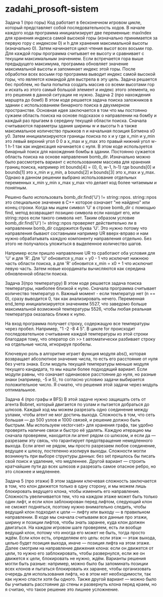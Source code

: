 # zadahi_prosoft-sistem
Задача 1 (про горы)
Код работает в бесконечном игровом цикле, который представляет собой последовательность ходов. В начале каждого хода программа инициализирует две переменные: maxIndex для хранения индекса самой высокой горы (изначально принимается за первую гору с индексом 0) и h для хранения максимальной высоты (изначально 0). Затем начинается цикл чтения высот всех восьми гор. Для каждой горы программа считывает ее высоту и сравнивает с текущим максимальным значением. Если встречается гора выше предыдущего максимума, программа обновляет значение максимальной высоты и запоминает индекс этой горы. После обработки всех восьми гор программа выводит индекс самой высокой горы, что является командой для выстрела в эту цель. Задача решается бес проблем, но была попытка создать массив со всеми высотами гор и искать из этого самый большой элемент и индекс этого элемента, но это решения в данной ситуации не нужно. 
Задача 2 (про нахождения маршрта до бомб)
В этом коде решается задача поиска заложников в здании с использованием бинарного поиска в двухмерном пространстве. Основная идея заключается в том что мы постоянно сужаем область поиска на основе подсказок о направлении на бомбу и каждый раз прыгаем в середину текущей области поиска. Сначала считываются параметры здания ширины w и высоты h а также максимальное количество прыжков n и начальная позиция Бэтмена x0 y0. Затем инициализируются границы поиска по x и y где x_min и y_min это левый верхний угол 0 0 а x_max и y_max это правый нижний угол w-1 h-1 так как индексация начинается с нуля.
В этом коде используется бинарный поиск для нахождения бомбы в здании. Постоянно сужается область поиска на основе направления bomb_dir. Изначально можно было рассмотреть вариант с использованием массива для хранения границ поиска, например int bounds[4] = {0, 0, w-1, h-1} где bounds[0] и bounds[1] это x_min и y_min, а bounds[2] и bounds[3] это x_max и y_max. Однако в данном решении выбрано использование отдельных переменных x_min y_min x_max y_max что делает код более читаемым и понятным.

Решено было использовать bomb_dir.find('U') != string::npos. string::npos это специальное значение в C++ которое означает "не найдено" или конец строки. Когда мы ищем символ 'U' в строке bomb_dir с помощью find, метод возвращает позицию символа если находит его, или string::npos если такого символа нет. Таким образом условие bomb_dir.find('U') != string::npos проверяет действительно ли в направлении bomb_dir содержится буква 'U'. Это нужно потому что направления бывают составными например UR вверх-вправо и нам нужно обрабатывать каждую компоненту направления отдельно. Без этого не получалось уложиться в выделенное количество шагов.

Например если пришло направление UR то сработают оба условия для 'U' и для 'R'. Для 'U' обновится y_max = y0 - 1 что исключит нижнюю часть области поиска, а для 'R' обновится x_min = x0 + 1 что исключит левую часть. Затем новые координаты вычисляются как середина обновленной области поиска.

Задача 3(про температуру)
 В этом коде решается задача поиска температуры, наиболее близкой к нулю. Сначала программа считывает количество температур n. Важный момент - если температур нет (n == 0), сразу выводится 0, так как анализировать нечего. Переменная end_temp инициализируется значением 5527, что заведомо больше максимальной возможной температуры 5526, чтобы любая реальная температура оказалась ближе к нулю.

На вход программа получает строку, содержащую все температуры через пробел. Например, "1 -2 -8 4 5". В цикле for происходит последовательное считывание каждой температуры из этой строки благодаря тому, что оператор cin >> t автоматически разбивает строку на отдельные числа, игнорируя пробелы.

Ключевую роль в алгоритме играет функция модуля abs(), которая возвращает абсолютное значение числа, то есть его расстояние от нуля без учета знака. Если модуль текущей температуры меньше модуля текущего кандидата, то мы нашли более подходящий вариант. Если модули равны, что означает одинаковое расстояние до нуля, но разные знаки (например, -5 и 5), то согласно условию задачи выбирается положительное число.
Я счиатю, что решения этой задачи через модуль оптималььное.

Задача 4 (про графы и BFS)
В этой задаче нужно защищать сеть от агента Bobnet, который двигается по узлам и пытается добраться до шлюзов. Каждый ход мы можем разрезать одно соединение между узлами, чтобы агент не мог достичь выхода. Сложность в том, что сеть большая — до 500 узлов и 1000 связей, и решение должно быть быстрым. Мы используем vector<set<int>> для хранения графа, так удобно проверять наличие связи и быстро её удалять. Каждую итерацию мы сначала проверяем, находится ли агент рядом со шлюзом, и если да — разрезаем эту связь, что гарантирует предотвращение немедленного выхода. Если агент не рядом, мы просто разрезаем любое соединение, ведущее к шлюзу, постепенно изолируя выходы. Сложности могли возникнуть при выборе структуры данных: без set пришлось бы писать свой поиск и удаление, что медленнее. Другой вариант — строить кратчайшие пути до всех шлюзов и разрезать самое опасное ребро, но это сложнее и медленнее.

Задача 5 (про этажи)
В этом задании ключевая сложность заключается в том, что клон движется только в одну сторону, и мы можем лишь блокировать ведущего клона, чтобы изменить его направление. Сложность увеличивается тем, что на каждом этаже может быть только один лифт, и если клон заблокирован перед лифтом, следующий клон не сможет подняться, поэтому нужно внимательно следить, чтобы ведущий клон подходил к цели — лифту или выходу — в правильном направлении. В коде мы сначала считываем все данные про этажи, ширину и позиции лифтов, чтобы знать заранее, куда клон должен двигаться. На каждом игровом шаге проверяем, есть ли вообще ведущий клон, потому что иногда его может не быть, тогда просто ждём. Если клон есть, определяем его цель: если этаж — этаж выхода, целью будет позиция выхода, иначе — позиция лифта на этом этаже. Далее смотрим на направление движения клона: если он движется от цели, то нужно его заблокировать, чтобы развернулся, если же он движется к цели, блокировать не нужно, ждём. Варианты решения могли быть разные: например, можно было бы запоминать позиции всех клонов и пытаться блокировать их заранее, чтобы организовать очередь для использования лифта, но в этом нет необходимости, так как нужно спасти хотя бы одного. Также другой вариант — можно было бы учитывать расстояние до стены и развернуть клона перед краем, но я считаю, что такое решение это лишнее усложнение.

